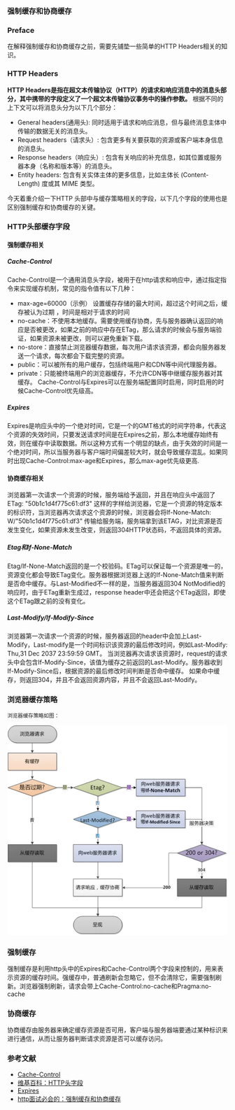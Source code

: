 ﻿### 强制缓存和协商缓存


### Preface
在解释强制缓存和协商缓存之前，需要先铺垫一些简单的HTTP Headers相关的知识。

### HTTP Headers
 **HTTP Headers是指在超文本传输协议（HTTP）的请求和响应消息中的消息头部分，其中携带的字段定义了一个超文本传输协议事务中的操作参数。** 根据不同的上下文可以将消息头分为以下几个部分：
 - General headers(通用头): 同时适用于请求和响应消息，但与最终消息主体中传输的数据无关的消息头。
 - Request headers（请求头）: 包含更多有关要获取的资源或客户端本身信息的消息头。
 - Response headers（响应头）: 包含有关响应的补充信息，如其位置或服务器本身（名称和版本等）的消息头。
 - Entity headers: 包含有关实体主体的更多信息，比如主体长 (Content-Length) 度或其 MIME 类型。

今天着重介绍一下HTTP 头部中与缓存策略相关的字段，以下几个字段的使用也是区别强制缓存和协商缓存的关键。

### HTTP头部缓存字段
#### 强制缓存相关
##### Cache-Control
Cache-Control是一个通用消息头字段，被用于在http请求和响应中，通过指定指令来实现缓存机制，常见的指令值有以下几种：
 - max-age=60000（示例） 设置缓存存储的最大时间，超过这个时间之后，缓存被认为过期 ，时间是相对于请求的时间
 - no-cache：不使用本地缓存。需要使用缓存协商，先与服务器确认返回的响应是否被更改，如果之前的响应中存在ETag，那么请求的时候会与服务端验证，如果资源未被更改，则可以避免重新下载。
 - no-store：直接禁止浏览器缓存数据，每次用户请求该资源，都会向服务器发送一个请求，每次都会下载完整的资源。
 - public：可以被所有的用户缓存，包括终端用户和CDN等中间代理服务器。
 - private：只能被终端用户的浏览器缓存，不允许CDN等中继缓存服务器对其缓存。
Cache-Control与Expires可以在服务端配置同时启用，同时启用的时候Cache-Control优先级高。
##### Expires
Expires是响应头中的一个绝对时间，它是一个的GMT格式的时间字符串，代表这个资源的失效时间，只要发送请求时间是在Expires之前，那么本地缓存始终有效，则在缓存中读取数据。所以这种方式有一个明显的缺点，由于失效的时间是一个绝对时间，所以当服务器与客户端时间偏差较大时，就会导致缓存混乱。如果同时出现Cache-Control:max-age和Expires，那么max-age优先级更高.
#### 协商缓存相关
浏览器第一次请求一个资源的时候，服务端给予返回，并且在响应头中返回了ETag: "50b1c1d4f775c61:df3" 这样的字样给浏览器，它是一个资源的特定版本的标识符，当浏览器再次请求这个资源的时候，浏览器会将If-None-Match: W/"50b1c1d4f775c61:df3" 传输给服务端，服务端拿到该ETAG，对比资源是否发生变化，如果资源未发生改变，则返回304HTTP状态码，不返回具体的资源。
##### Etag和If-None-Match
Etag/If-None-Match返回的是一个校验码。ETag可以保证每一个资源是唯一的，资源变化都会导致ETag变化。服务器根据浏览器上送的If-None-Match值来判断是否命中缓存。与Last-Modified不一样的是，当服务器返回304 NotModified的响应时，由于ETag重新生成过，response header中还会把这个ETag返回，即使这个ETag跟之前的没有变化。
##### Last-Modify/If-Modify-Since
浏览器第一次请求一个资源的时候，服务器返回的header中会加上Last-Modify，Last-modify是一个时间标识该资源的最后修改时间，例如Last-Modify: Thu,31 Dec 2037 23:59:59 GMT。
当浏览器再次请求该资源时，request的请求头中会包含If-Modify-Since，该值为缓存之前返回的Last-Modify。服务器收到If-Modify-Since后，根据资源的最后修改时间判断是否命中缓存。
如果命中缓存，则返回304，并且不会返回资源内容，并且不会返回Last-Modify。

### 浏览器缓存策略

    浏览器缓存策略如图：
![浏览器缓存](../images/cache.webp)
### 强制缓存
强制缓存是利用http头中的Expires和Cache-Control两个字段来控制的，用来表示资源的缓存时间。强缓存中，普通刷新会忽略它，但不会清除它，需要强制刷新。浏览器强制刷新，请求会带上Cache-Control:no-cache和Pragma:no-cache
### 协商缓存
协商缓存由服务器来确定缓存资源是否可用，客户端与服务器端要通过某种标识来进行通信，从而让服务器判断请求资源是否可以缓存访问。

### 参考文献
- [Cache-Control](https://developer.mozilla.org/zh-CN/docs/Web/HTTP/Headers/Cache-Control)
- [维基百科：HTTP头字段](https://zh.wikipedia.org/wiki/HTTP%E5%A4%B4%E5%AD%97%E6%AE%B5)
- [Expires](https://developer.mozilla.org/zh-CN/docs/Web/HTTP/Headers/Expires)
- [http面试必会的：强制缓存和协商缓存
](https://juejin.cn/post/6844903838768431118)
  